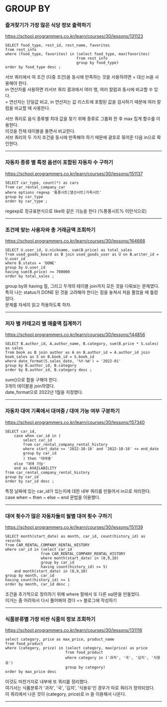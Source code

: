 # GROUP BY

### 즐겨찾기가 가장 많은 식당 정보 출력하기
https://school.programmers.co.kr/learn/courses/30/lessons/131123
```mysql
SELECT food_type, rest_id, rest_name, favorites
from rest_info
where (food_type, favorites) in (select food_type, max(favorites)
                                from rest_info
                                group by food_type)
order by food_type desc ;
```
서브 쿼리에서 여 조건 (다중 조건)을 동시에 만족하는 것을 사용하려면 = 대신 in을 사용해야 한다.  
in 연산자를 사용하면 러서브 쿼리 결과에서 여러 행, 여러 칼럼과 동시에 비교할 수 있다.  
= 연산자는 단일값 비교, in 연산자는 값 리스트에 포함된 값을 검사하기 때문에 여러 칼럼을 비교할 때 사용한다.  
  
서브 쿼리로 음식 종류별 최대 값을 찾기 위해 종류로 그룹화 한 후 max 집계 함수를 이용한다.  
이것을 전체 테이블을 돌면서 비교한다.  
서브 쿼리의 두 가지 조건을 동시에 만족해야 하기 때문에 괄호로 묶어준 다음 in으로 확인한다.  

---

### 자동차 종류 별 특정 옵션이 포함된 자동차 수 구하기
https://school.programmers.co.kr/learn/courses/30/lessons/151137
```mysql
SELECT car_type, count(*) as cars
from car_rental_company_car
where options regexp '통풍시트|열선시트|가죽시트'
group by car_type
order by car_type ;
```
regexp로 정규표현식으로 like와 같은 기능을 한다 (%통풍시트% 이런식으로)  

---

### 조건에 맞는 사용자와 총 거래금액 조회하기
https://school.programmers.co.kr/learn/courses/30/lessons/164668
```mysql
SELECT U.user_id, U.nickname, sum(B.price) as total_sales
from used_goods_board as B join used_goods_user as U on B.writer_id = U.user_id
where B.status = 'DONE'
group by U.user_id
having sum(B.price) >= 700000
order by total_sales ;
```
group by와 having 절, 그리고 두개의 테이블 join까지 모든 것을 다뤄보는 문제였다.  
특히 나는 status가 DONE 된 것을 고려해야 한다는 점을 놓쳐서 처음 풀었을 때 틀렸었다.  
문제를 자세히 읽고 적용하도록 하자.  

---

### 저자 별 카테고리 별 매출액 집계하기
https://school.programmers.co.kr/learn/courses/30/lessons/144856
```mysql
SELECT B.author_id, A.author_name, B.category, sum(B.price * S.sales) as sales
from book as B join author as A on B.author_id = A.author_id join book_sales as S on B.book_id = S.book_id
where date_format(S.sales_date, '%Y-%m') = '2022-01'
group by B.author_id, B.category
order by B.author_id, B.category desc ;
```
sum()으로 합을 구해야 한다.  
3개의 테이블을 join하였다.  
date_format으로 2022년 1월을 지정했다.  

---

### 자동차 대여 기록에서 대여중 / 대여 가능 여부 구분하기
https://school.programmers.co.kr/learn/courses/30/lessons/157340
```mysql
SELECT car_id, 
    case when car_id in (
        select car_id
        from car_rental_company_rental_history
        where start_date <= '2022-10-16' and '2022-10-16' <= end_date
        group by car_id
        ) then '대여중'
    else '대여 가능'
    end as AVAILABILITY
from car_rental_company_rental_history
group by car_id
order by car_id desc ;
```
특정 날짜에 있는 car_id가 있는지에 대한 내부 쿼리를 만들어서 in으로 처리한다.  
case when ~ then ~ else ~ end 문법을 이용했다.  

---

### 대여 횟수가 많은 자동차들의 월별 대여 횟수 구하기
https://school.programmers.co.kr/learn/courses/30/lessons/151139
```mysql
SELECT month(start_date) as month, car_id, count(history_id) as records
from CAR_RENTAL_COMPANY_RENTAL_HISTORY
where car_id in (select car_id
                from CAR_RENTAL_COMPANY_RENTAL_HISTORY
                where month(start_date) in (8,9,10)
                group by car_id
                having count(history_id) >= 5)
    and month(start_date) in (8,9,10)
group by month, car_id
having count(history_id) >= 1
order by month, car_id desc ;
```
조건을 추가적으로 정의하기 위해 where 절에서 또 다른 sql문을 만들었다.  
이거는 좀 어려워서 다시 풀어봐야 겠다 => 블로그에 작성하기  

---

### 식품분류별 가장 비싼 식품의 정보 조회하기
https://school.programmers.co.kr/learn/courses/30/lessons/131116
```mysql
select category, price as max_price, product_name
from food_product
where (category, price) in (select category, max(price) as price
                           from food_product
                           where category in ('과자', '국', '김치', '식용유')
                           group by category)
order by max_price desc
```
이것도 마찬가지로 내부에 또 쿼리를 정리했다.  
여기서는 식품분류가 '과자', '국', '김치', '식용유'인 경우가 따로 쿼리가 정의되었다.  
이 쿼리에서 나온 것이 (category, price)로 in 을 이용해서 나온다.  

---

